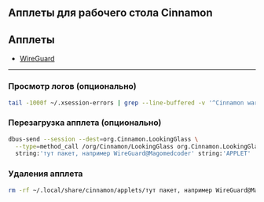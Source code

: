 ## Апплеты для рабочего стола Cinnamon

## Апплеты

- [WireGuard](https://github.com/magomedcoder/cinnamon-applets/blob/main/WireGuard@Magomedcoder)

---

### Просмотр логов (опционально)

``` sh
tail -1000f ~/.xsession-errors | grep --line-buffered -v '^Cinnamon warning'
```

### Перезагрузка апплета (опционально)

```sh
dbus-send --session --dest=org.Cinnamon.LookingGlass \
  --type=method_call /org/Cinnamon/LookingGlass org.Cinnamon.LookingGlass.ReloadExtension \
  string:'тут пакет, например WireGuard@Magomedcoder' string:'APPLET'
```

### Удаления апплета

```sh
rm -rf ~/.local/share/cinnamon/applets/тут пакет, например WireGuard@Magomedcoder
```
